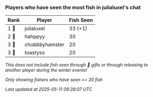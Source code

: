 ### Players who have seen the most fish in julialuxel's chat
| Rank | Player | Fish Seen |
|------|--------|-----------|
| 1 🥇  | julialuxel  | 33 (+1) |
| 2 🥈  | hahppyy  | 30 |
| 3 🥉  | chubbbyhamster  | 20 |
| 3 🥉  | toastyso  | 20 |

_This does not include fish seen through 🎁 gifts or through releasing to another player during the winter events!_

_Only showing fishers who have seen >= 20 fish_

_Last updated at 2025-05-11 09:28:07 UTC_